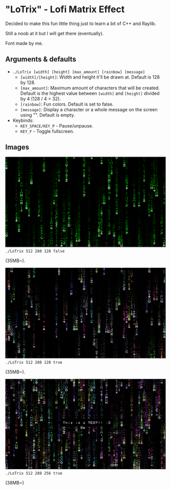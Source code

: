 # "LoTrix" - Lofi Matrix Effect

Decided to make this fun little thing just to learn a bit of C++ and Raylib.

Still a noob at it but I will get there (eventually).

Font made by me.

## Arguments & defaults
  - `./LoTrix [width] [height] [max_amount] [rainbow] [message]`
    - `[width]/[height]`: Width and height it'll be drawn at. Default is 128 by 128.
    - `[max_amount]`: Maximum amount of characters that will be created. Default is the highest value between `[width]` and `[height]` divided by 4 (128 / 4 = 32).
    - `[rainbow]`: Fun colors. Default is set to false.
    - `[message]`: Display a character or a whole message on the screen using "". Default is empty.
- Keybinds:
  - `KEY_SPACE/KEY_P` - Pause/unpause.
  - `KEY_F` - Toggle fullscreen.

## Images

![](preview1.png)
`./LoTrix 512 288 128 false`

(35MB~).

![](preview2.png)
`./LoTrix 512 288 128 true`

(35MB~).

![](previewmsg.png)
`./LoTrix 512 288 256 true`

(38MB~)
